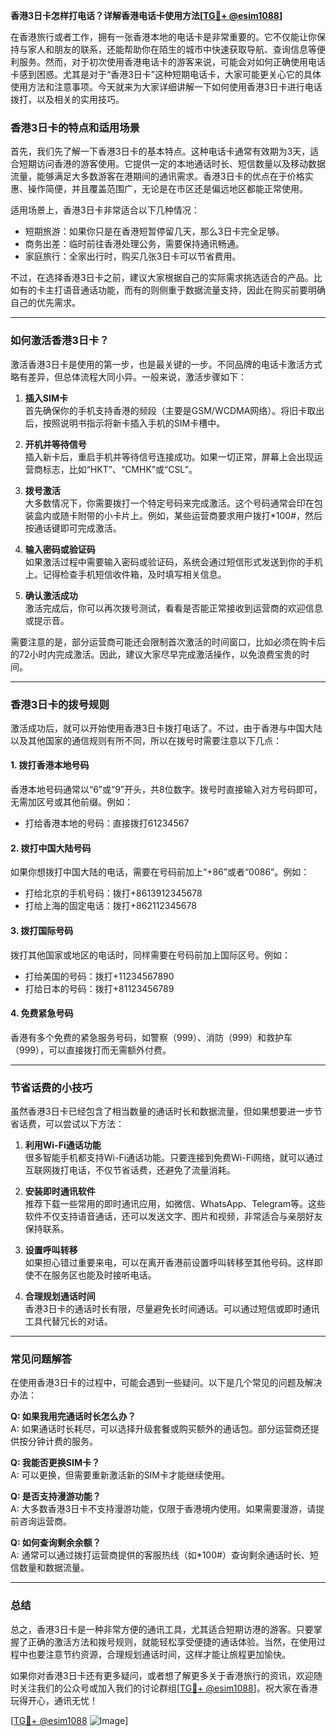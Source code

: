 **香港3日卡怎样打电话？详解香港电话卡使用方法[[TG💪+ @esim1088](https://t.me/s/esim1088)]**

在香港旅行或者工作，拥有一张香港本地的电话卡是非常重要的。它不仅能让你保持与家人和朋友的联系，还能帮助你在陌生的城市中快速获取导航、查询信息等便利服务。然而，对于初次使用香港电话卡的游客来说，可能会对如何正确使用电话卡感到困惑。尤其是对于“香港3日卡”这种短期电话卡，大家可能更关心它的具体使用方法和注意事项。今天就来为大家详细讲解一下如何使用香港3日卡进行电话拨打，以及相关的实用技巧。

### **香港3日卡的特点和适用场景**

首先，我们先了解一下香港3日卡的基本特点。这种电话卡通常有效期为3天，适合短期访问香港的游客使用。它提供一定的本地通话时长、短信数量以及移动数据流量，能够满足大多数游客在港期间的通讯需求。香港3日卡的优点在于价格实惠、操作简便，并且覆盖范围广，无论是在市区还是偏远地区都能正常使用。

适用场景上，香港3日卡非常适合以下几种情况：
- 短期旅游：如果你只是在香港短暂停留几天，那么3日卡完全足够。
- 商务出差：临时前往香港处理公务，需要保持通讯畅通。
- 家庭旅行：全家出行时，购买几张3日卡可以节省费用。

不过，在选择香港3日卡之前，建议大家根据自己的实际需求挑选适合的产品。比如有的卡主打语音通话功能，而有的则侧重于数据流量支持，因此在购买前要明确自己的优先需求。

---

### **如何激活香港3日卡？**

激活香港3日卡是使用的第一步，也是最关键的一步。不同品牌的电话卡激活方式略有差异，但总体流程大同小异。一般来说，激活步骤如下：

1. **插入SIM卡**  
   首先确保你的手机支持香港的频段（主要是GSM/WCDMA网络）。将旧卡取出后，按照说明书指示将新卡插入手机的SIM卡槽中。

2. **开机并等待信号**  
   插入新卡后，重启手机并等待信号连接成功。如果一切正常，屏幕上会出现运营商标志，比如“HKT”、“CMHK”或“CSL”。

3. **拨号激活**  
   大多数情况下，你需要拨打一个特定号码来完成激活。这个号码通常会印在包装盒内或随卡附带的小卡片上。例如，某些运营商要求用户拨打*100#，然后按通话键即可完成激活。

4. **输入密码或验证码**  
   如果激活过程中需要输入密码或验证码，系统会通过短信形式发送到你的手机上。记得检查手机短信收件箱，及时填写相关信息。

5. **确认激活成功**  
   激活完成后，你可以再次拨号测试，看看是否能正常接收到运营商的欢迎信息或提示音。

需要注意的是，部分运营商可能还会限制首次激活的时间窗口，比如必须在购卡后的72小时内完成激活。因此，建议大家尽早完成激活操作，以免浪费宝贵的时间。

---

### **香港3日卡的拨号规则**

激活成功后，就可以开始使用香港3日卡拨打电话了。不过，由于香港与中国大陆以及其他国家的通信规则有所不同，所以在拨号时需要注意以下几点：

#### **1. 拨打香港本地号码**
香港本地号码通常以“6”或“9”开头，共8位数字。拨号时直接输入对方号码即可，无需加区号或其他前缀。例如：
- 打给香港本地的号码：直接拨打61234567

#### **2. 拨打中国大陆号码**
如果你想拨打中国大陆的电话，需要在号码前加上“+86”或者“0086”。例如：
- 打给北京的手机号码：拨打+8613912345678
- 打给上海的固定电话：拨打+862112345678

#### **3. 拨打国际号码**
拨打其他国家或地区的电话时，同样需要在号码前加上国际区号。例如：
- 打给美国的号码：拨打+11234567890
- 打给日本的号码：拨打+81123456789

#### **4. 免费紧急号码**
香港有多个免费的紧急服务号码，如警察（999）、消防（999）和救护车（999），可以直接拨打而无需额外付费。

---

### **节省话费的小技巧**

虽然香港3日卡已经包含了相当数量的通话时长和数据流量，但如果想要进一步节省话费，可以尝试以下方法：

1. **利用Wi-Fi通话功能**  
   很多智能手机都支持Wi-Fi通话功能。只要连接到免费Wi-Fi网络，就可以通过互联网拨打电话，不仅节省话费，还避免了流量消耗。

2. **安装即时通讯软件**  
   推荐下载一些常用的即时通讯应用，如微信、WhatsApp、Telegram等。这些软件不仅支持语音通话，还可以发送文字、图片和视频，非常适合与亲朋好友保持联系。

3. **设置呼叫转移**  
   如果担心错过重要来电，可以在离开香港前设置呼叫转移至其他号码。这样即使不在服务区也能及时接听电话。

4. **合理规划通话时间**  
   香港3日卡的通话时长有限，尽量避免长时间通话。可以通过短信或即时通讯工具代替冗长的对话。

---

### **常见问题解答**

在使用香港3日卡的过程中，可能会遇到一些疑问。以下是几个常见的问题及解决办法：

**Q: 如果我用完通话时长怎么办？**  
A: 如果通话时长耗尽，可以选择升级套餐或购买额外的通话包。部分运营商还提供按分钟计费的服务。

**Q: 我能否更换SIM卡？**  
A: 可以更换，但需要重新激活新的SIM卡才能继续使用。

**Q: 是否支持漫游功能？**  
A: 大多数香港3日卡不支持漫游功能，仅限于香港境内使用。如果需要漫游，请提前咨询运营商。

**Q: 如何查询剩余余额？**  
A: 通常可以通过拨打运营商提供的客服热线（如*100#）查询剩余通话时长、短信数量和数据流量。

---

### **总结**

总之，香港3日卡是一种非常方便的通讯工具，尤其适合短期访港的游客。只要掌握了正确的激活方法和拨号规则，就能轻松享受便捷的通话体验。当然，在使用过程中也要注意节约资源，合理规划通话时间，这样才能让旅程更加愉快。

如果你对香港3日卡还有更多疑问，或者想了解更多关于香港旅行的资讯，欢迎随时关注我们的公众号或加入我们的讨论群组[[TG💪+ @esim1088](https://t.me/s/esim1088)]。祝大家在香港玩得开心，通讯无忧！

[[TG💪+ @esim1088](https://t.me/s/esim1088) ![Image](https://i.postimg.cc/4NQfJmqS/Snipaste-2025-05-13-00-14-12.png)]